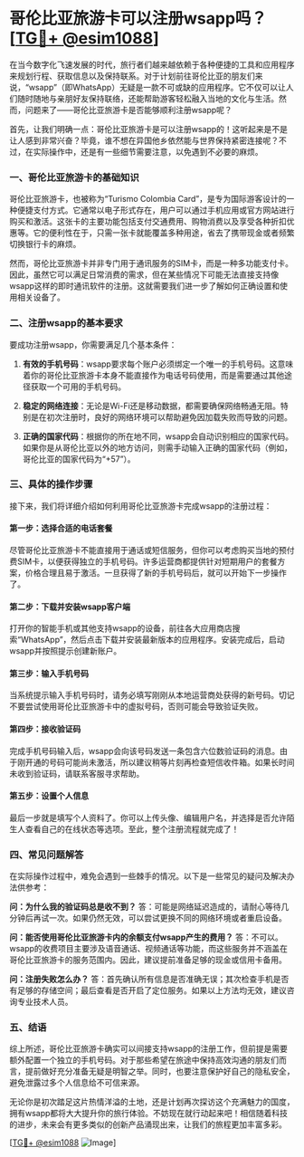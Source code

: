 # 哥伦比亚旅游卡可以注册wsapp吗？[[TG💪+ @esim1088](https://t.me/s/esim1088)]

在当今数字化飞速发展的时代，旅行者们越来越依赖于各种便捷的工具和应用程序来规划行程、获取信息以及保持联系。对于计划前往哥伦比亚的朋友们来说，“wsapp”（即WhatsApp）无疑是一款不可或缺的应用程序。它不仅可以让人们随时随地与亲朋好友保持联络，还能帮助游客轻松融入当地的文化与生活。然而，问题来了——哥伦比亚旅游卡是否能够顺利注册wsapp呢？

首先，让我们明确一点：哥伦比亚旅游卡是可以注册wsapp的！这听起来是不是让人感到非常兴奋？毕竟，谁不想在异国他乡依然能与世界保持紧密连接呢？不过，在实际操作中，还是有一些细节需要注意，以免遇到不必要的麻烦。

### 一、哥伦比亚旅游卡的基础知识

哥伦比亚旅游卡，也被称为“Turismo Colombia Card”，是专为国际游客设计的一种便捷支付方式。它通常以电子形式存在，用户可以通过手机应用或官方网站进行购买和激活。这张卡的主要功能包括支付交通费用、购物消费以及享受各种折扣优惠等。它的便利性在于，只需一张卡就能覆盖多种用途，省去了携带现金或者频繁切换银行卡的麻烦。

然而，哥伦比亚旅游卡并非专门用于通讯服务的SIM卡，而是一种多功能支付卡。因此，虽然它可以满足日常消费的需求，但在某些情况下可能无法直接支持像wsapp这样的即时通讯软件的注册。这就需要我们进一步了解如何正确设置和使用相关设备了。

### 二、注册wsapp的基本要求

要成功注册wsapp，你需要满足几个基本条件：

1. **有效的手机号码**：wsapp要求每个账户必须绑定一个唯一的手机号码。这意味着你的哥伦比亚旅游卡本身不能直接作为电话号码使用，而是需要通过其他途径获取一个可用的手机号码。
   
2. **稳定的网络连接**：无论是Wi-Fi还是移动数据，都需要确保网络畅通无阻。特别是在初次注册时，良好的网络环境可以帮助避免因加载失败而导致的问题。

3. **正确的国家代码**：根据你的所在地不同，wsapp会自动识别相应的国家代码。如果你是从哥伦比亚以外的地方访问，则需手动输入正确的国家代码（例如，哥伦比亚的国家代码为“+57”）。

### 三、具体的操作步骤

接下来，我们将详细介绍如何利用哥伦比亚旅游卡完成wsapp的注册过程：

#### 第一步：选择合适的电话套餐
尽管哥伦比亚旅游卡不能直接用于通话或短信服务，但你可以考虑购买当地的预付费SIM卡，以便获得独立的手机号码。许多运营商都提供针对短期用户的套餐方案，价格合理且易于激活。一旦获得了新的手机号码后，就可以开始下一步操作了。

#### 第二步：下载并安装wsapp客户端
打开你的智能手机或其他支持wsapp的设备，前往各大应用商店搜索“WhatsApp”，然后点击下载并安装最新版本的应用程序。安装完成后，启动wsapp并按照提示创建新账户。

#### 第三步：输入手机号码
当系统提示输入手机号码时，请务必填写刚刚从本地运营商处获得的新号码。切记不要尝试使用哥伦比亚旅游卡中的虚拟号码，否则可能会导致验证失败。

#### 第四步：接收验证码
完成手机号码输入后，wsapp会向该号码发送一条包含六位数验证码的消息。由于刚开通的号码可能尚未激活，所以建议稍等片刻再检查短信收件箱。如果长时间未收到验证码，请联系客服寻求帮助。

#### 第五步：设置个人信息
最后一步就是填写个人资料了。你可以上传头像、编辑用户名，并选择是否允许陌生人查看自己的在线状态等选项。至此，整个注册流程就完成了！

### 四、常见问题解答

在实际操作过程中，难免会遇到一些棘手的情况。以下是一些常见的疑问及解决办法供参考：

**问：为什么我的验证码总是收不到？**
答：可能是网络延迟造成的，请耐心等待几分钟后再试一次。如果仍然无效，可以尝试更换不同的网络环境或者重启设备。

**问：能否使用哥伦比亚旅游卡内的余额支付wsapp产生的费用？**
答：不可以。wsapp的收费项目主要涉及语音通话、视频通话等功能，而这些服务并不涵盖在哥伦比亚旅游卡的服务范围内。因此，建议提前准备足够的现金或信用卡备用。

**问：注册失败怎么办？**
答：首先确认所有信息是否准确无误；其次检查手机是否有足够的存储空间；最后查看是否开启了定位服务。如果以上方法均无效，建议咨询专业技术人员。

### 五、结语

综上所述，哥伦比亚旅游卡确实可以间接支持wsapp的注册工作，但前提是需要额外配置一个独立的手机号码。对于那些希望在旅途中保持高效沟通的朋友们而言，提前做好充分准备无疑是明智之举。同时，也要注意保护好自己的隐私安全，避免泄露过多个人信息给不可信来源。

无论你是初次踏足这片热情洋溢的土地，还是计划再次探访这个充满魅力的国度，拥有wsapp都将大大提升你的旅行体验。不妨现在就行动起来吧！相信随着科技的进步，未来会有更多类似的创新产品涌现出来，让我们的旅程更加丰富多彩。

[[TG💪+ @esim1088](https://t.me/s/esim1088) ![Image](https://i.postimg.cc/4NQfJmqS/Snipaste-2025-05-13-00-14-12.png)]